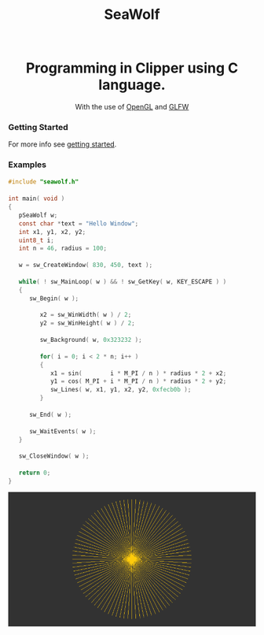 <div align="center">
   <h1 align="center">SeaWolf</h1>
   <br />
   <h1 align="center">Programming in Clipper using C language.</h1>
   <p align="center">
      With the use of
      <a href="https://www.khronos.org/opengl">OpenGL</a>
      and
      <a href="https://www.glfw.org/">GLFW</a>
   </p>
</div>

### Getting Started

For more info see [getting started](examples/README.md).

### Examples

``` c
#include "seawolf.h"

int main( void )
{
   pSeaWolf w;
   const char *text = "Hello Window";
   int x1, y1, x2, y2;
   uint8_t i;
   int n = 46, radius = 100;

   w = sw_CreateWindow( 830, 450, text );

   while( ! sw_MainLoop( w ) && ! sw_GetKey( w, KEY_ESCAPE ) )
   {
      sw_Begin( w );

         x2 = sw_WinWidth( w ) / 2;
         y2 = sw_WinHeight( w ) / 2;

         sw_Background( w, 0x323232 );

         for( i = 0; i < 2 * n; i++ )
         {
            x1 = sin(        i * M_PI / n ) * radius * 2 + x2;
            y1 = cos( M_PI + i * M_PI / n ) * radius * 2 + y2;
            sw_Lines( w, x1, y1, x2, y2, 0xfecb0b );
         }

      sw_End( w );

      sw_WaitEvents( w );
   }

   sw_CloseWindow( w );

   return 0;
}
```
![Main](examples/main/main.png)
